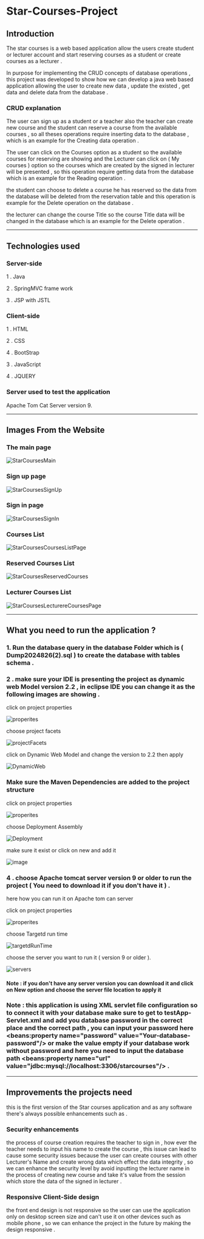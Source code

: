 # Star-Courses-Project 

## Introduction  

The star courses is a web based application allow the users create student or lecturer account and start reserving courses as a student or create courses as a lecturer .  

In purpose for implementing the CRUD concepts of database operations , this project was developed to show how we can develop a java web based application allowing the user to create new data , update the existed , get data and delete data from the database . 


### CRUD explanation  

The user can sign up as a student or a teacher also the teacher can create new course and the student can reserve a course from the available courses , so all theses operations require inserting data to the database , which is an example for the Creating data operation . 


The user can click on the Courses option as a student so the available courses for reserving are showing and the Lecturer can click on ( My courses ) option so the courses which are created by the signed in lecturer will be presented , so this operation require getting data from the database which is an example for the Reading operation . 


the student can choose to delete a course he has reserved so the data from the database will be deleted from the reservation table and this operation is example for the Delete operation on the database . 

the lecturer can change the course Title so the course Title data will be changed in the database which is an example for the Delete operation . 

_______________________________________________________________________________________________________________________________________________________________________________________

## Technologies used  

### Server-side  

1 . Java  

2 . SpringMVC frame work  

3 . JSP with JSTL  

### Client-side 

1 . HTML  

2 . CSS  

4 . BootStrap 

3 . JavaScript 

4 . JQUERY 


### Server used to test the application  

Apache Tom Cat Server version 9. 

________________________________________________________________________________________________________________________________________________________________________________________

## Images From the Website 

### The main page  

![StarCoursesMain](https://github.com/user-attachments/assets/1d8bd0d3-959c-4807-a567-2bbe70f26bc8) 

  
### Sign up page 

![StarCoursesSignUp](https://github.com/user-attachments/assets/6f6a7d6c-756a-4796-a4a9-959ce896498a) 

  
### Sign in page  

![StarCoursesSignIn](https://github.com/user-attachments/assets/3b34db1c-85f6-4896-83a4-639f20205b4f) 


### Courses List 

![StarCoursesCoursesListPage](https://github.com/user-attachments/assets/3852a968-b4a1-4973-aff7-4c030ba97830) 

### Reserved Courses List 

![StarCoursesReservedCourses](https://github.com/user-attachments/assets/57146f8f-e14f-4293-bd8f-0cbdcc361c73) 

### Lecturer Courses List 

![StarCoursesLecturereCoursesPage](https://github.com/user-attachments/assets/bf01ab63-8409-4133-a4af-27ad70561d3a) 

__________________________________________________________________________________________________________________________________________________________________________________________

## What you need to run the application ? 

### 1. Run the database query in the database Folder which is ( Dump2024826(2).sql ) to create the database with tables schema . 

### 2 . make sure your IDE is presenting the project as dynamic web Model version 2.2 , in eclipse IDE you can change it as the following images are showing . 

click on project properties 

![properites](https://github.com/user-attachments/assets/c96dcd68-f005-4990-a469-132057e5e217) 

choose project facets  

![projectFacets](https://github.com/user-attachments/assets/40ea197c-2547-480c-a5ef-b30d4d8bfc97) 

  

click on Dynamic Web Model and change the version to 2.2 then apply  

![DynamicWeb](https://github.com/user-attachments/assets/415353ec-dfdd-477b-a206-f75ea326f29b) 

  

### Make sure the Maven Dependencies are added to the project structure  

  

click on project properties 

![properites](https://github.com/user-attachments/assets/c96dcd68-f005-4990-a469-132057e5e217) 

  

choose Deployment Assembly  

![Deployment](https://github.com/user-attachments/assets/34cf60a4-9e0a-433a-b6cd-822d7cc98f44) 

  

make sure it exist or click on new and add it  

![image](https://github.com/user-attachments/assets/b7070b45-81ac-4a76-9855-87a119a41136) 

  

### 4 . choose Apache tomcat server version 9 or older to run the project ( You need to download it if you don't have it ) . 

here how you can run it on Apache tom can server  

click on project properties 

![properites](https://github.com/user-attachments/assets/c96dcd68-f005-4990-a469-132057e5e217) 


choose Targetd run time  

![targetdRunTime](https://github.com/user-attachments/assets/a86b08f3-f37f-4bb6-95bc-3738adcc419e) 

  
choose the server you want to run it ( version 9 or older ). 

![servers](https://github.com/user-attachments/assets/25bc5c81-4ce0-4638-867e-783e6e860048) 

  
#### Note : if you don't have any server version you can download it and click on New option and choose the server file location to apply it  

### Note : this application is using XML servlet file configuration so to connect it with your database make sure to get to testApp-Servlet.xml and add you database password in the correct place and the correct path , you can input your password here <beans:property name="password" value="Your-database-password"/> or make the value empty if your database work without password and here you need to input the database path <beans:property name="url" value="jdbc:mysql://localhost:3306/starcourses"/> . 

__________________________________________________________________________________________________________________________________________________________________________________________
## Improvements the projects need  

this is the first version of the Star courses application and as any software there's always possible enhancements such as . 

### Security enhancements  

the process of course creation requires the teacher to sign in , how ever the teacher needs to input his name to create the course , this issue can lead to cause some security issues because the user can create courses with other Lecturer's Name and create wrong data which effect the data integrity , so we can enhance the security level by avoid inputting the lecturer name in the process of creating new course and take it's value from the session which store the data of the signed in lecturer .  


### Responsive Client-Side design  

the front end design is not responsive so the user can use the application only on desktop screen size and can't use it on other devices such as mobile phone , so we can enhance the project in the future by making the design responsive . 




